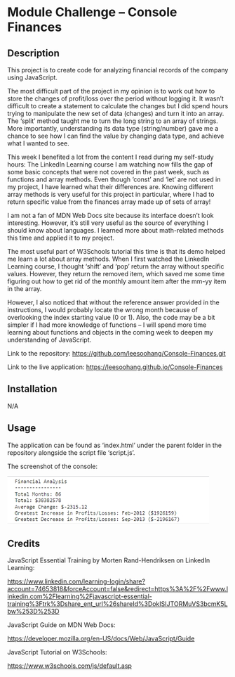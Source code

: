 # Module Challenge – Console Finances
## Description
This project is to create code for analyzing financial records of the company using JavaScript.

The most difficult part of the project in my opinion is to work out how to store the changes of profit/loss over the period without logging it. It wasn’t difficult to create a statement to calculate the changes but I did spend hours trying to manipulate the new set of data (changes) and turn it into an array. The ‘split’ method taught me to turn the long string to an array of strings. More importantly, understanding its data type (string/number) gave me a chance to see how I can find the value by changing data type, and achieve what I wanted to see. 

This week I benefited a lot from the content I read during my self-study hours:
The LinkedIn Learning course I am watching now fills the gap of some basic concepts that were not covered in the past week, such as functions and array methods. Even though ‘const’ and ‘let’ are not used in my project, I have learned what their differences are. Knowing different array methods is very useful for this project in particular, where I had to return specific value from the finances array made up of sets of array! 

I am not a fan of MDN Web Docs site because its interface doesn’t look interesting. However, it’s still very useful as the source of everything I should know about languages. I learned more about math-related methods this time and applied it to my project.

The most useful part of W3Schools tutorial this time is that its demo helped me learn a lot about array methods. When I first watched the LinkedIn Learning course, I thought ‘shift’ and ‘pop’ return the array without specific values. However, they return the removed item, which saved me some time figuring out how to get rid of the monthly amount item after the mm-yy item in the array. 

However, I also noticed that without the reference answer provided in the instructions, I would probably locate the wrong month because of overlooking the index starting value (0 or 1). Also, the code may be a bit simpler if I had more knowledge of functions – I will spend more time learning about functions and objects in the coming week to deepen my understanding of JavaScript.

Link to the repository:
https://github.com/leesoohang/Console-Finances.git

Link to the live application:
https://leesoohang.github.io/Console-Finances

## Installation
N/A

## Usage
The application can be found as ‘index.html’ under the parent folder in the repository alongside the script file ‘script.js’.

The screenshot of the console:

![console-finances](screenshot-console.png)

## Credits
JavaScript Essential Training by Morten Rand-Hendriksen on LinkedIn Learning: 

https://www.linkedin.com/learning-login/share?account=74653818&forceAccount=false&redirect=https%3A%2F%2Fwww.linkedin.com%2Flearning%2Fjavascript-essential-training%3Ftrk%3Dshare_ent_url%26shareId%3DokISIJTORMuVS3bcmK5Lbw%253D%253D


JavaScript Guide on MDN Web Docs:

https://developer.mozilla.org/en-US/docs/Web/JavaScript/Guide


JavaScript Tutorial on W3Schools:

https://www.w3schools.com/js/default.asp